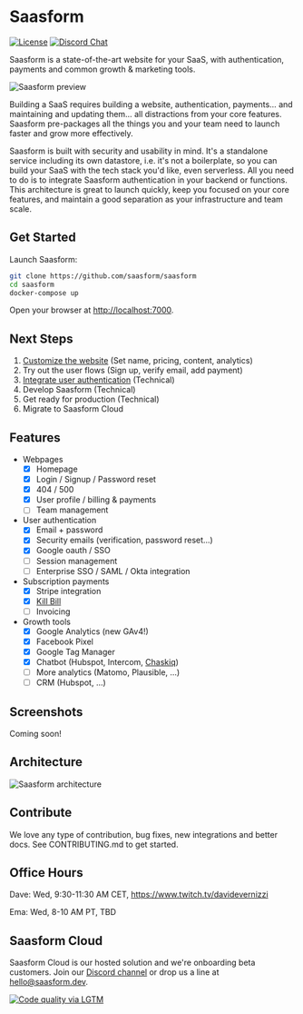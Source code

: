# Saasform

[![License](https://img.shields.io/github/license/saasform/saasform.svg)](https://github.com/saasform/saasform/blob/master/LICENSE)
[![Discord Chat](https://img.shields.io/badge/chat-Discord-green.svg)](https://discord.gg/cbWW8akyW9)

Saasform is a state-of-the-art website for your SaaS, with authentication, payments and common growth & marketing tools.

![Saasform preview](https://raw.githubusercontent.com/saasform/saasform/main/docs/images/saasform-hero.png)

Building a SaaS requires building a website, authentication, payments… and maintaining and updating them… all distractions from your core features. Saasform pre-packages all the things you and your team need to launch faster and grow more effectively.

Saasform is built with security and usability in mind. It's a standalone service including its own datastore, i.e. it's not a boilerplate, so you can build your SaaS with the tech stack you'd like, even serverless. All you need to do is to integrate Saasform authentication in your backend or functions. This architecture is great to launch quickly, keep you focused on your core features, and maintain a good separation as your infrastructure and team scale.

## Get Started

Launch Saasform:

```bash
git clone https://github.com/saasform/saasform
cd saasform
docker-compose up
```

Open your browser at [http://localhost:7000](http://localhost:7000).

## Next Steps

1. [Customize the website](https://docs.saasform.dev/start/customize-website) (Set name, pricing, content, analytics)
1. Try out the user flows (Sign up, verify email, add payment)
1. [Integrate user authentication](https://docs.saasform.dev/start/integrate-user-authentication) (Technical)
1. Develop Saasform (Technical)
1. Get ready for production (Technical)
1. Migrate to Saasform Cloud

## Features

- Webpages
  - [x] Homepage
  - [x] Login / Signup / Password reset
  - [x] 404 / 500
  - [x] User profile / billing & payments
  - [ ] Team management
- User authentication
  - [x] Email + password
  - [x] Security emails (verification, password reset...)
  - [x] Google oauth / SSO
  - [ ] Session management
  - [ ] Enterprise SSO / SAML / Okta integration
- Subscription payments
  - [x] Stripe integration
  - [x] [Kill Bill](https://killbill.io)
  - [ ] Invoicing
- Growth tools
  - [x] Google Analytics (new GAv4!)
  - [x] Facebook Pixel
  - [x] Google Tag Manager
  - [x] Chatbot (Hubspot, Intercom, [Chaskiq](https://chaskiq.io))
  - [ ] More analytics (Matomo, Plausible, ...)
  - [ ] CRM (Hubspot, ...)

## Screenshots

Coming soon!

## Architecture

![Saasform architecture](https://raw.githubusercontent.com/saasform/saasform/main/docs/images/saasform-architecture.png)

## Contribute

We love any type of contribution, bug fixes, new integrations and better docs. See CONTRIBUTING.md to get started.

## Office Hours

Dave: Wed, 9:30-11:30 AM CET, https://www.twitch.tv/davidevernizzi

Ema: Wed, 8-10 AM PT, TBD

## Saasform Cloud

Saasform Cloud is our hosted solution and we're onboarding beta customers. Join our [Discord channel](https://discord.gg/cbWW8akyW9) or drop us a line at [hello@saasform.dev](mailto:hello@saasform.dev).

[![Code quality via LGTM](https://img.shields.io/lgtm/grade/javascript/g/saasform/saasform.svg)](https://lgtm.com/projects/g/saasform/saasform/context:javascript)
